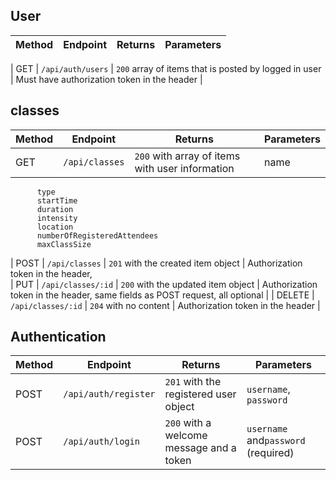 ## User

| Method | Endpoint                                  | Returns                                                         | Parameters                                                                                                     |
| ------ | ----------------------------------------- | --------------------------------------------------------------- | -------------------------------------------------------------------------------------------------------------- |

| GET    | `/api/auth/users`                 | `200` array of items that is posted by logged in user           | Must have authorization token in the header                                                                              |


## classes

| Method | Endpoint         | Returns                                         | Parameters                                                                                                                                           |
| ------ | ---------------- | ----------------------------------------------- | ---------------------------------------------------------------------------------------------------------------------------------------------------- |
| GET    | `/api/classes`     | `200` with array of items with user information | name
          type
          startTime
          duration
          intensity
          location
          numberOfRegisteredAttendees
          maxClassSize
| POST   | `/api/classes`     | `201` with the created item object              | Authorization token in the header,         
| PUT  | `/api/classes/:id` | `200` with the updated item object              | Authorization token in the header, same fields as POST request, all optional                                                                         |
| DELETE | `/api/classes/:id` | `204` with no content                           | Authorization token in the header                                                                                                                    |

## Authentication

| Method | Endpoint        | Returns                                  | Parameters                                                                                                                               |
| ------ | --------------- | ---------------------------------------- | ---------------------------------------------------------------------------------------------------------------------------------------- |
| POST   | `/api/auth/register` | `201` with the registered user object    | `username`, `password` 
| POST   | `/api/auth/login`    | `200` with a welcome message and a token | `username` and`password` (required)                                                       
